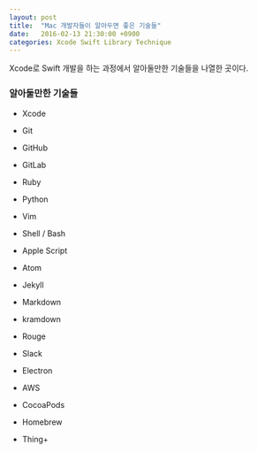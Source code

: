 ```yaml
---
layout: post
title:  "Mac 개발자들이 알아두면 좋은 기술들"
date:   2016-02-13 21:30:00 +0900
categories: Xcode Swift Library Technique
---
```


Xcode로 Swift 개발을 하는 과정에서 알아둘만한 기술들을 나열한 곳이다.


### 알아둘만한 기술들

* Xcode

* Git
* GitHub
* GitLab

* Ruby
* Python

* Vim
* Shell / Bash
* Apple Script
* Atom

* Jekyll
* Markdown
* kramdown
* Rouge

* Slack

* Electron

* AWS

* CocoaPods
* Homebrew

* Thing+

###
